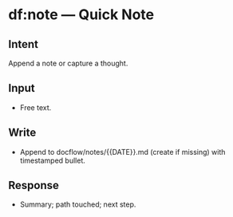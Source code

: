 # df:note — Quick Note

## Intent
Append a note or capture a thought.

## Input
- Free text.

## Write
- Append to docflow/notes/{{DATE}}.md (create if missing) with timestamped bullet.

## Response
- Summary; path touched; next step.

